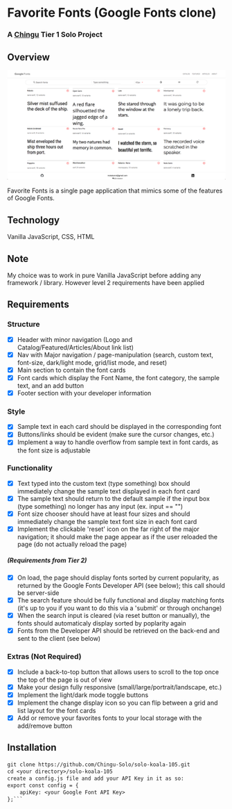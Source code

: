 # Favorite Fonts (Google Fonts clone)

### A **[Chingu](https://www.chingu.io)** Tier 1 Solo Project 

## Overview

![Favorite Fonts homepage](/docs/image/Capture&#32;d’écran&#32;2020-01-28&#32;à&#32;08.46.15.png)

Favorite Fonts is a single page application that mimics some of the features of Google Fonts.

## Technology

Vanilla JavaScript, CSS, HTML

## Note 
My choice was to work in pure Vanilla JavaScript before adding any framework / library. However level 2 requirements have been applied

## Requirements

### Structure

- [x]  Header with minor navigation (Logo and Catalog/Featured/Articles/About link list)
- [x]  Nav with Major navigation / page-manipulation (search, custom text, font-size, dark/light mode, grid/list mode, and reset)
- [x]  Main section to contain the font cards
- [x]  Font cards which display the Font Name, the font category, the sample text, and an add button
- [x]  Footer section with your developer information

### Style

- [x] Sample text in each card should be displayed in the corresponding font
- [x] Buttons/links should be evident (make sure the cursor changes, etc.)
- [x] Implement a way to handle overflow from sample text in font cards, as the font size is adjustable
  
###  Functionality

- [x] Text typed into the custom text (type something) box should immediately change the sample text displayed in each font card
- [x] The sample text should return to the default sample if the input box (type something) no longer has any input (ex. input == "")
- [x] Font size chooser should have at least four sizes and should immediately change the sample text font size in each font card
- [x] Implement the clickable 'reset' icon on the far right of the major navigation; it should make the page appear as if the user reloaded the page (do not actually reload the page)
##### (Requirements from Tier 2) 
- [x] On load, the page should display fonts sorted by current popularity, as returned by the Google Fonts Developer API (see below); this call should be server-side
- [x]  The search feature should be fully functional and display matching fonts (it's up to you if you want to do this via a 'submit' or through onchange)
- [x] When the search input is cleared (via reset button or manually), the fonts should automaticaly display sorted by poplarity again
- [x] Fonts from the Developer API should be retrieved on the back-end and sent to the client (see below)
  
### Extras (Not Required)

- [x] Include a back-to-top button that allows users to scroll to the top once the top of the page is out of view
- [x] Make your design fully responsive (small/large/portrait/landscape, etc.)
- [x] Implement the light/dark mode toggle buttons
- [x] Implement the change display icon so you can flip between a grid and list layout for the font cards
- [x] Add or remove your favorites fonts to your local storage with the add/remove button

## Installation 
```
git clone https://github.com/Chingu-Solo/solo-koala-105.git 
cd <your directory>/solo-koala-105
create a config.js file and add your API Key in it as so: 
export const config = {
	apiKey: <your Google Font API Key>
};```
